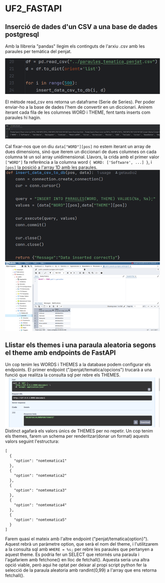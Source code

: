 # UF2_FASTAPI

## Inserció de dades d'un CSV a una base de dades postgresql
Amb la llibreria "pandas" llegim els continguts de l'arxiu .csv amb les paraules per temàtica del penjat.

![cap1](cap1.png)

El mètode read_csv ens retorna un dataframe (Serie de Series). Per poder enviar-ho a la base de dades
l'hem de convertir en un diccionari. Anirem iterant cada fila de les columnes WORD i THEME, fent tants inserts com paraules hi hagin.

![cap2](cap2.png)

Cal fixar-nos que on diu `data["WORD"][pos]` no estem iterant un array de dues dimensions, sinó que iterem
un diccionari de dues columnes on cada columna té un sol array unidimensional. Llavors, la crida amb el primer
valor `["WORD"]` fa referència a la columna word `{ WORD: ['Software', ...] }`, i `[pos]` la posició a l'array 1D amb les paraules.
![cap3](cap3.png)
![cap4](cap4.png)

## Llistar els themes i una paraula aleatoria segons el theme amb endpoints de FastAPI
Un cop tenim les WORDS i THEMES a la database podem configurar els endpoints.
El primer endpoint ("/penjat/tematica/opcions") trucarà a una funció que realitza la consulta sql per rebre els THEMES.
![cap5](cap5.png)
Distinct agafarà els valors únics de THEMES per no repetir.
Un cop tenim els themes, farem un schema per renderitzar(donar un format) aquests valors seguint l'estructura:
```
[
  {
    "option": "nomtematica1"
  },
  {
    "option": "nomtematica2"
  },
  {
    "option": "nomtematica3"
  },
  {
    "option": "nomtematica4"
  },
  {
    "option": "nomtematica5"
  }
]
```
Farem quasi el mateix amb l'altre endpoint ("penjat/tematica{option}"). Aquest rebrà un paràmetre option, que serà el nom del theme,
i l'utilitzarem a la consulta sql amb `WHERE = %s;` per rebre les paraules que pertanyen a aquest theme.
Es podria fer un SELECT que retornés una paraula i l'agafariem amb fetchone() en lloc de fetchall(). Aquesta seria una altra
opció viable, però aqui he optat per deixar al propi script python fer la selecció de la paraula aleatoria amb randint(0,99) a l'array
que ens retorna fetchall().
